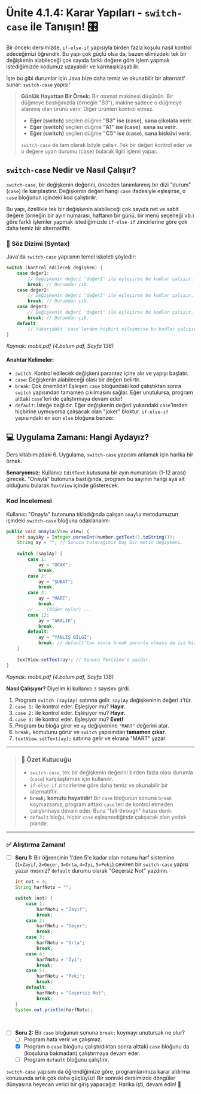 # Ünite 4.1.4: Karar Yapıları - `switch-case` ile Tanışın\! 🎛️

Bir önceki dersimizde, `if-else-if` yapısıyla birden fazla koşulu nasıl kontrol edeceğimizi öğrendik. Bu yapı çok güçlü olsa da, bazen elimizdeki tek bir değişkenin alabileceği çok sayıda farklı değere göre işlem yapmak istediğimizde kodumuz uzayabilir ve karmaşıklaşabilir.

İşte bu gibi durumlar için Java bize daha temiz ve okunabilir bir alternatif sunar: `switch-case` yapısı\!

> **Günlük Hayattan Bir Örnek:**
> Bir otomat makinesi düşünün. Bir düğmeye bastığınızda (örneğin "B3"), makine sadece o düğmeye atanmış olan ürünü verir. Diğer ürünleri kontrol etmez.
>
>   * **Eğer (switch)** seçilen düğme **"B3" ise (case)**, **sana çikolata verir.**
>   * **Eğer (switch)** seçilen düğme **"A1" ise (case)**, **sana su verir.**
>   * **Eğer (switch)** seçilen düğme **"C5" ise (case)**, **sana bisküvi verir.**
>
> `switch-case` de tam olarak böyle çalışır. Tek bir değeri kontrol eder ve o değere uyan durumu (case) bularak ilgili işlemi yapar.

## `switch-case` Nedir ve Nasıl Çalışır?

`switch-case`, bir değişkenin değerini, önceden tanımlanmış bir dizi "durum" (`case`) ile karşılaştırır. Değişkenin değeri hangi `case` ifadesiyle eşleşirse, o `case` bloğunun içindeki kod çalıştırılır.

Bu yapı, özellikle tek bir değişkenin alabileceği çok sayıda net ve sabit değere (örneğin bir ayın numarası, haftanın bir günü, bir menü seçeneği vb.) göre farklı işlemler yapmak istediğimizde `if-else-if` zincirlerine göre çok daha temiz bir alternatiftir.

### 📝 Söz Dizimi (Syntax)

Java'da `switch-case` yapısının temel iskeleti şöyledir:

```java
switch (kontrol edilecek değişken) {
    case değer1:
        // Değişkenin değeri 'değer1' ile eşleşirse bu kodlar çalışır.
        break; // Durumdan çık.
    case değer2:
        // Değişkenin değeri 'değer2' ile eşleşirse bu kodlar çalışır.
        break; // Durumdan çık.
    case değer3:
        // Değişkenin değeri 'değer3' ile eşleşirse bu kodlar çalışır.
        break; // Durumdan çık.
    default:
        // Yukarıdaki 'case'lerden hiçbiri eşleşmezse bu kodlar çalışır.
}
```

*Kaynak: mobil.pdf (4.bolum.pdf, Sayfa 136)*

#### Anahtar Kelimeler:

  * `switch`: Kontrol edilecek değişkeni parantez içine alır ve yapıyı başlatır.
  * `case`: Değişkenin alabileceği olası bir değeri belirtir.
  * `break`: Çok önemlidir\! Eşleşen `case` bloğundaki kod çalıştıktan sonra `switch` yapısından tamamen çıkılmasını sağlar. Eğer unutulursa, program alttaki `case`'leri de çalıştırmaya devam eder\!
  * `default`: İsteğe bağlıdır. Eğer değişkenin değeri yukarıdaki `case`'lerden hiçbirine uymuyorsa çalışacak olan "joker" bloktur. `if-else-if` yapısındaki en son `else` bloğuna benzer.

## 💻 Uygulama Zamanı: Hangi Aydayız?

Ders kitabımızdaki 6. Uygulama, `switch-case` yapısını anlamak için harika bir örnek.

**Senaryomuz:** Kullanıcı `EditText` kutusuna bir ayın numarasını (1-12 arası) girecek. "Onayla" butonuna bastığında, program bu sayının hangi aya ait olduğunu bularak `TextView` içinde gösterecek.

### Kod İncelemesi

Kullanıcı "Onayla" butonuna tıkladığında çalışan `onayla` metodumuzun içindeki `switch-case` bloğuna odaklanalım:

```java
public void onayla(View view) {
    int sayiAy = Integer.parseInt(number.getText().toString());
    String ay = ""; // Sonucu tutacağımız boş bir metin değişkeni.
    
    switch (sayiAy) {
        case 1:
            ay = "OCAK";
            break;
        case 2:
            ay = "ŞUBAT";
            break;
        case 3:
            ay = "MART";
            break;
        // ... (diğer aylar) ...
        case 12:
            ay = "ARALIK";
            break;
        default:
            ay = "YANLIŞ BİLGİ";
            break; // default'tan sonra break zorunlu olmasa da iyi bir alışkanlıktır.
    }
    
    textView.setText(ay); // Sonucu TextView'e yazdır.
}
```

*Kaynak: mobil.pdf (4.bolum.pdf, Sayfa 138)*

**Nasıl Çalışıyor?**
Diyelim ki kullanıcı `3` sayısını girdi.

1.  Program `switch (sayiAy)` satırına gelir. `sayiAy` değişkeninin değeri `3`'tür.
2.  `case 1:` ile kontrol eder. Eşleşiyor mu? **Hayır.**
3.  `case 2:` ile kontrol eder. Eşleşiyor mu? **Hayır.**
4.  `case 3:` ile kontrol eder. Eşleşiyor mu? **Evet\!**
5.  Program bu bloğa girer ve `ay` değişkenine `"MART"` değerini atar.
6.  `break;` komutunu görür ve `switch` yapısından **tamamen çıkar**.
7.  `textView.setText(ay);` satırına gelir ve ekrana "MART" yazar.

-----

> ### 🎯 Özet Kutucuğu
>
>   * `switch-case`, tek bir değişkenin değerini birden fazla olası durumla (`case`) karşılaştırmak için kullanılır.
>   * `if-else-if` zincirlerine göre daha temiz ve okunabilir bir alternatiftir.
>   * **`break;` komutu hayatidir\!** Bir `case` bloğunun sonuna `break` koymazsanız, program alttaki `case`'leri de kontrol etmeden çalıştırmaya devam eder. Buna "fall-through" hatası denir.
>   * `default` bloğu, hiçbir `case` eşleşmediğinde çalışacak olan yedek plandır.

-----

### ✅ Alıştırma Zamanı\!

  * [ ] **Soru 1:** Bir öğrencinin 1'den 5'e kadar olan notunu harf sistemine (`1=Zayıf`, `2=Geçer`, `3=Orta`, `4=İyi`, `5=Peki`) çeviren bir `switch-case` yapısı yazar mısınız? `default` durumu olarak "Geçersiz Not" yazdırın.


    ```java
    int not = 4;
    String harfNotu = "";

    switch (not) {
        case 1:
            harfNotu = "Zayıf";
            break;
        case 2:
            harfNotu = "Geçer";
            break;
        case 3:
            harfNotu = "Orta";
            break;
        case 4:
            harfNotu = "İyi";
            break;
        case 5:
            harfNotu = "Peki";
            break;
        default:
            harfNotu = "Geçersiz Not";
            break;
    }
    System.out.println(harfNotu);
    ```


<br>

  * [ ] **Soru 2:** Bir `case` bloğunun sonuna `break;` koymayı unutursak ne olur?
      * [ ] Program hata verir ve çalışmaz.
      * [x] Program o `case` bloğunu çalıştırdıktan sonra alttaki `case` bloğunu da (koşuluna bakmadan) çalıştırmaya devam eder.
      * [ ] Program `default` bloğunu çalıştırır.

`switch-case` yapısını da öğrendiğimize göre, programlarımıza karar aldırma konusunda artık çok daha güçlüyüz\! Bir sonraki dersimizde döngüler dünyasına heyecan verici bir giriş yapacağız. Harika işti, devam edin\! 💪